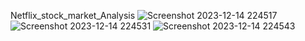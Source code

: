 Netflix_stock_market_Analysis
![Screenshot 2023-12-14 224517](https://github.com/shahriarnsm/Netflix_stock_market/assets/56481850/123d230b-832a-487a-a79d-a0384f0c86ca)
![Screenshot 2023-12-14 224531](https://github.com/shahriarnsm/Netflix_stock_market/assets/56481850/29ddbf36-613a-4f53-ad59-9329e020263f)
![Screenshot 2023-12-14 224543](https://github.com/shahriarnsm/Netflix_stock_market/assets/56481850/0666a031-e5a9-46ca-81ab-4311dc85251a)
